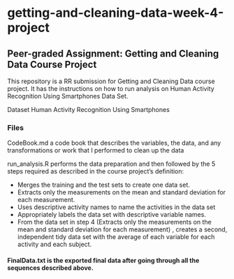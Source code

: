 # getting-and-cleaning-data-week-4-project
## **Peer-graded Assignment: Getting and Cleaning Data Course Project**

This repository is a RR submission for Getting and Cleaning Data course project. It has the instructions on how to run analysis on Human Activity Recognition Using Smartphones Data Set.

Dataset
Human Activity Recognition Using Smartphones

### Files
CodeBook.md a code book that describes the variables, the data, and any transformations or work that I performed to clean up the data

run_analysis.R performs the data preparation and then followed by the 5 steps required as described in the course project’s definition:

- Merges the training and the test sets to create one data set.
- Extracts only the measurements on the mean and standard deviation for each measurement.
- Uses descriptive activity names to name the activities in the data set
- Appropriately labels the data set with descriptive variable names.
- From the data set in step 4 (Extracts only the measurements on the mean and standard deviation for each measurement) , creates a second, independent tidy data set with the average of each variable for each activity and each subject.

#### FinalData.txt is the exported final data after going through all the sequences described above.
